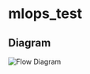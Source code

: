# mlops_test

## Diagram

![Flow Diagram](https://raw.githubusercontent.com/HaardhikK/mlops_test/main/mlops_test/Untitled%20Diagram.drawio)



